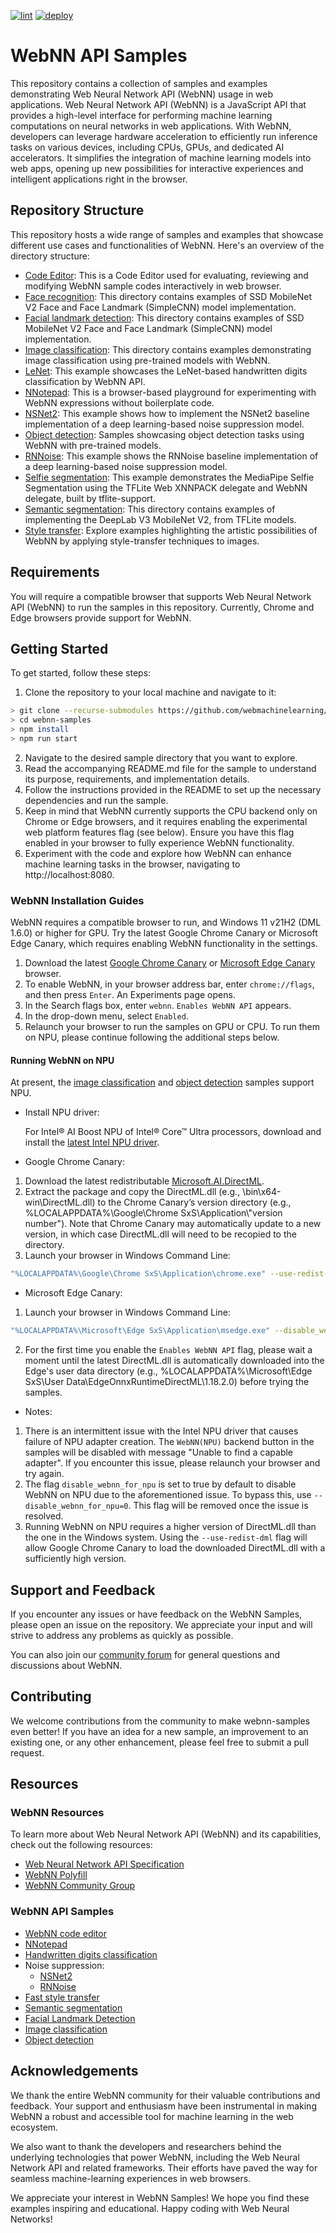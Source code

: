 [![lint](https://github.com/webmachinelearning/webnn-samples/workflows/lint/badge.svg)](https://github.com/webmachinelearning/webnn-samples/actions)
[![deploy](https://github.com/webmachinelearning/webnn-samples/workflows/deploy/badge.svg)](https://github.com/webmachinelearning/webnn-samples/actions)

# WebNN API Samples
This repository contains a collection of samples and examples demonstrating Web Neural Network API (WebNN) usage in web applications. Web Neural Network API (WebNN) is a JavaScript API that provides a high-level interface for performing machine learning computations on neural networks in web applications. With WebNN, developers can leverage hardware acceleration to efficiently run inference tasks on various devices, including CPUs, GPUs, and dedicated AI accelerators. It simplifies the integration of machine learning models into web apps, opening up new possibilities for interactive experiences and intelligent applications right in the browser.

## Repository Structure
This repository hosts a wide range of samples and examples that showcase different use cases and functionalities of WebNN. Here's an overview of the directory structure:    

* [Code Editor](/code): This is a Code Editor used for evaluating, reviewing and modifying WebNN sample codes interactively in web browser.
* [Face recognition](/face_recognition): This directory contains examples of SSD MobileNet V2 Face and Face Landmark (SimpleCNN) model implementation.
* [Facial landmark detection](/facial_landmark_detection): This directory contains examples of SSD MobileNet V2 Face and Face Landmark (SimpleCNN) model implementation.
* [Image classification](/image_classification): This directory contains examples demonstrating image classification using pre-trained models with WebNN.
* [LeNet](/lenet): This example showcases the LeNet-based handwritten digits classification by WebNN API.
* [NNotepad](/nnotepad): This is a browser-based playground for experimenting with WebNN expressions without boilerplate code.
* [NSNet2](/nsnet2): This example shows how to implement the NSNet2 baseline implementation of a deep learning-based noise suppression model.
* [Object detection](/object_detection): Samples showcasing object detection tasks using WebNN with pre-trained models.
* [RNNoise](/rnnoise): This example shows the RNNoise baseline implementation of a deep learning-based noise suppression model.
* [Selfie segmentation](/selfie_segmentation): This example demonstrates the MediaPipe Selfie Segmentation using the TFLite Web XNNPACK delegate and WebNN delegate, built by tflite-support.
* [Semantic segmentation](/semantic_segmentation): This directory contains examples of implementing the DeepLab V3 MobileNet V2, from TFLite models.
* [Style transfer](/style_transfer): Explore examples highlighting the artistic possibilities of WebNN by applying style-transfer techniques to images.

## Requirements
You will require a compatible browser that supports Web Neural Network API (WebNN) to run the samples in this repository. Currently, Chrome and Edge browsers provide support for WebNN.

## Getting Started
To get started, follow these steps:    
1. Clone the repository to your local machine and navigate to it:
 ```bash
> git clone --recurse-submodules https://github.com/webmachinelearning/webnn-samples
> cd webnn-samples
> npm install
> npm run start
```
2. Navigate to the desired sample directory that you want to explore.
3. Read the accompanying README.md file for the sample to understand its purpose, requirements, and implementation details.
4. Follow the instructions provided in the README to set up the necessary dependencies and run the sample.
5. Keep in mind that WebNN currently supports the CPU backend only on Chrome or Edge browsers, and it requires enabling the experimental web platform features flag (see below). Ensure you have this flag enabled in your browser to fully experience WebNN functionality.
6. Experiment with the code and explore how WebNN can enhance machine learning tasks in the browser, navigating to http://localhost:8080.

### WebNN Installation Guides

WebNN requires a compatible browser to run, and Windows 11 v21H2 (DML 1.6.0) or higher for GPU. Try the latest Google Chrome Canary or Microsoft Edge Canary, which requires enabling WebNN functionality in the settings.

1. Download the latest [Google Chrome Canary](https://www.google.com/chrome/canary/) or [Microsoft Edge Canary](https://www.microsoft.com/en-us/edge/download/insider) browser. 
2. To enable WebNN, in your browser address bar, enter `chrome://flags`, and then press `Enter`. An Experiments page opens.
3. In the Search flags box, enter `webnn`. `Enables WebNN API` appears. 
4. In the drop-down menu, select `Enabled`. 
5. Relaunch your browser to run the samples on GPU or CPU. To run them on NPU, please continue following the additional steps below.

#### Running WebNN on NPU
At present, the [image classification](https://webmachinelearning.github.io/webnn-samples/image_classification/) and [object detection](https://webmachinelearning.github.io/webnn-samples/object_detection/) samples support NPU.

* Install NPU driver:

  For Intel® AI Boost NPU of Intel® Core™ Ultra processors, download and install the [latest Intel NPU driver](https://www.intel.com/content/www/us/en/download/794734/intel-npu-driver-windows.html).

* Google Chrome Canary:
1. Download the latest redistributable [Microsoft.AI.DirectML](https://www.nuget.org/packages/Microsoft.AI.DirectML/).
2. Extract the package and copy the DirectML.dll (e.g., \bin\x64-win\DirectML.dll) to the Chrome Canary’s version directory (e.g., %LOCALAPPDATA%\Google\Chrome SxS\Application\\"version number"). Note that Chrome Canary may automatically update to a new version, in which case DirectML.dll will need to be recopied to the directory.
3. Launch your browser in Windows Command Line:
```bash
"%LOCALAPPDATA%\Google\Chrome SxS\Application\chrome.exe" --use-redist-dml --disable_webnn_for_npu=0
```

* Microsoft Edge Canary:
1. Launch your browser in Windows Command Line:
```bash
"%LOCALAPPDATA%\Microsoft\Edge SxS\Application\msedge.exe" --disable_webnn_for_npu=0
```
2. For the first time you enable the `Enables WebNN API` flag, please wait a moment until the latest DirectML.dll is automatically downloaded into the Edge's user data directory (e.g., %LOCALAPPDATA%\Microsoft\Edge SxS\User Data\EdgeOnnxRuntimeDirectML\1.18.2.0) before trying the samples.

* Notes:
1. There is an intermittent issue with the Intel NPU driver that causes failure of NPU adapter creation. The `WebNN(NPU)` backend button in the samples will be disabled with message "Unable to find a capable adapter". If you encounter this issue, please relaunch your browser and try again.
2. The flag `disable_webnn_for_npu` is set to true by default to disable WebNN on NPU due to the aforementioned issue. To bypass this, use `--disable_webnn_for_npu=0`. This flag will be removed once the issue is resolved.
3. Running WebNN on NPU requires a higher version of DirectML.dll than the one in the Windows system. Using the `--use-redist-dml` flag will allow Google Chrome Canary to load the downloaded DirectML.dll with a sufficiently high version.

## Support and Feedback
If you encounter any issues or have feedback on the WebNN Samples, please open an issue on the repository. We appreciate your input and will strive to address any problems as quickly as possible.

You can also join our [community forum](https://webmachinelearning.github.io/) for general questions and discussions about WebNN.

## Contributing
We welcome contributions from the community to make webnn-samples even better! If you have an idea for a new sample, an improvement to an existing one, or any other enhancement, please feel free to submit a pull request.

## Resources
### WebNN Resources
To learn more about Web Neural Network API (WebNN) and its capabilities, check out the following resources:
* [Web Neural Network API Specification](https://webmachinelearning.github.io/webnn/)
* [WebNN Polyfill](https://github.com/webmachinelearning/webnn-polyfill)
* [WebNN Community Group](https://webmachinelearning.github.io/)

### WebNN API Samples
* [WebNN code editor](https://webmachinelearning.github.io/webnn-samples/code/)
* [NNotepad](https://webmachinelearning.github.io/webnn-samples/nnotepad/)
* [Handwritten digits classification](https://webmachinelearning.github.io/webnn-samples/lenet/)
* Noise suppression:
  * [NSNet2](https://webmachinelearning.github.io/webnn-samples/nsnet2/)
  * [RNNoise](https://webmachinelearning.github.io/webnn-samples/rnnoise/)
* [Fast style transfer](https://webmachinelearning.github.io/webnn-samples/style_transfer/)
* [Semantic segmentation](https://webmachinelearning.github.io/webnn-samples/semantic_segmentation/)
* [Facial Landmark Detection](https://webmachinelearning.github.io/webnn-samples/facial_landmark_detection/)
* [Image classification](https://webmachinelearning.github.io/webnn-samples/image_classification/)
* [Object detection](https://webmachinelearning.github.io/webnn-samples/object_detection/)

## Acknowledgements
We thank the entire WebNN community for their valuable contributions and feedback. Your support and enthusiasm have been instrumental in making WebNN a robust and accessible tool for machine learning in the web ecosystem.

We also want to thank the developers and researchers behind the underlying technologies that power WebNN, including the Web Neural Network API and related frameworks. Their efforts have paved the way for seamless machine-learning experiences in web browsers.

We appreciate your interest in WebNN Samples! We hope you find these examples inspiring and educational. Happy coding with Web Neural Networks!

